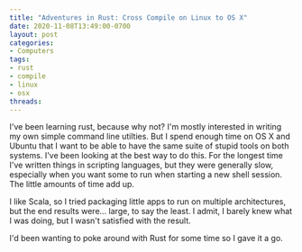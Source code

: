 ```yaml
---
title: "Adventures in Rust: Cross Compile on Linux to OS X"
date: 2020-11-08T13:49:00-0700
layout: post
categories:
- Computers
tags:
- rust
- compile
- linux
- osx
threads:
---
```


I've been learning rust, because why not? I'm mostly interested in writing my own simple command line utilties. But I spend enough time on OS X and Ubuntu that I want to be able to have the same suite of stupid tools on both systems. I've been looking at the best way to do this. For the longest time I've written things in scripting languages, but they were generally slow, especially when you want some to run when starting a new shell session. The little amounts of time add up. 

I like Scala, so I tried packaging little apps to run on multiple architectures, but the end results were... large, to say the least. I admit, I barely knew what I was doing, but I wasn't satisfied with the result.

I'd been wanting to poke around with Rust for some time so I gave it a go.

